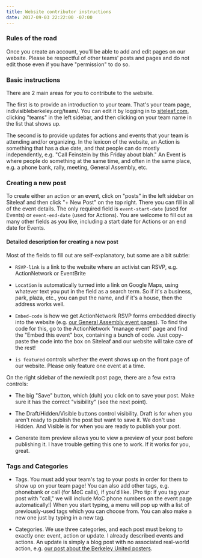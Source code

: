 ```yaml
---
title: Website contributor instructions
date: 2017-09-03 22:22:00 -07:00
---
```


### Rules of the road

Once you create an account, you'll be able to add and edit pages on our website. Please be respectful of other teams' posts and pages and do not edit those even if you have "permission" to do so.

### Basic instructions

There are 2 main areas for you to contribute to the website.

The first is to provide an introduction to your team. That's your team page, indivisibleberkeley.org/team/<your team>. You can edit it by logging in to [siteleaf.com](siteleaf.com), clicking "teams" in the left sidebar, and then clicking on your team name in the list that shows up.

The second is to provide updates for actions and events that your team is attending and/or organizing. In the lexicon of the website, an Action is something that has a due date, and that people can do mostly independently, e.g. "Call Feinstein by this Friday about blah." An Event is where people do something at the same time, and often in the same place, e.g. a phone bank, rally, meeting, General Assembly, etc.

### Creating a new post

To create either an action or an event, click on "posts" in the left sidebar on Siteleaf and then click "+ New Post" on the top right. There you can fill in all of the event details. The only required field is `event-start-date` (used for Events) or `event-end-date` (used for Actions). You are welcome to fill out as many other fields as you like, including a start date for Actions or an end date for Events.

#### Detailed description for creating a new post

Most of the fields to fill out are self-explanatory, but some are a bit subtle:

+ `RSVP-link` is a link to the website where an activist can RSVP, e.g. ActionNetwork or EventBrite

+ `Location` is automatically turned into a link on Google Maps, using whatever text you put in the field as a search term. So if it's a business, park, plaza, etc., you can put the name, and if it's a house, then the address works well.

+ `Embed-code` is how we get ActionNetwork RSVP forms embedded directly into the website (e.g. [our General Assembly event pages](https://www.indivisibleberkeley.org/event/assembly-sep10)). To find the code for this, go to the ActionNetwork "manage event" page and find the "Embed this event" box, containing a bunch of code. Just copy-paste the code into the box on Siteleaf and our website will take care of the rest!

+ `is featured` controls whether the event shows up on the front page of our website. Please only feature one event at a time.

On the right sidebar of the new/edit post page, there are a few extra controls:

+ The big "Save" button, which (duh) you click on to save your post. Make sure it has the correct "visibility" (see the next point).

+ The Draft/Hidden/Visible buttons control visibility. Draft is for when you aren't ready to publish the post but want to save it. We don't use Hidden. And Visible is for when you are ready to publish your post.

+ Generate item preview allows you to view a preview of your post before publishing it. I have trouble getting this one to work. If it works for you, great.

### Tags and Categories

+ Tags. You must add your team's tag to your posts in order for them to show up on your team page! You can also add other tags, e.g. phonebank or call (for MoC calls), if you'd like. (Pro tip: if you tag your post with "call," we will include MoC phone numbers on the event page automatically!) When you start typing, a menu will pop up with a list of previously-used tags which you can choose from. You can also make a new one just by typing in a new tag.

+ Categories. We use three categories, and each post must belong to exactly one: event, action or update. I already described events and actions. An update is simply a blog post with no associated real-world action, e.g. [our post about the Berkeley United posters](https://www.indivisibleberkeley.org/update/berkeley-united).
